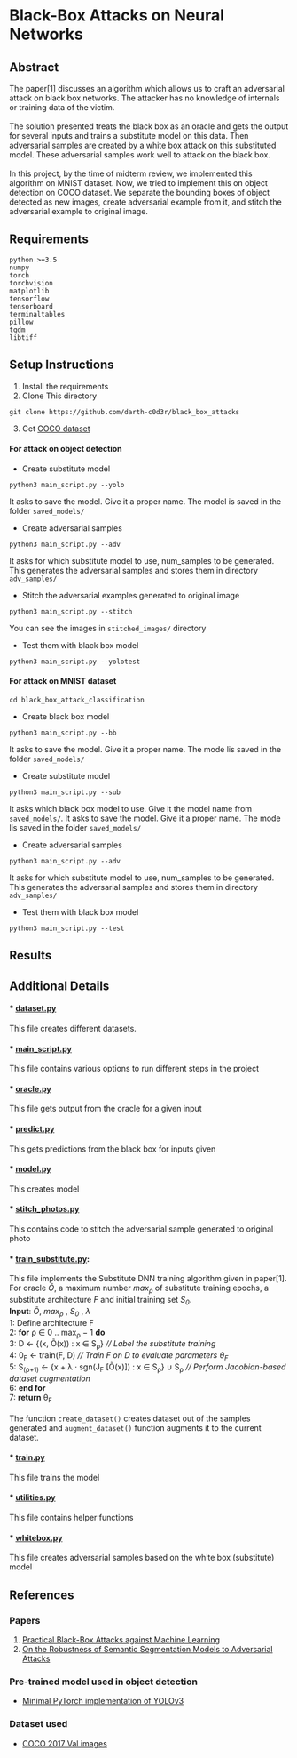 # Black-Box Attacks on Neural Networks

## Abstract
The paper[1] discusses an algorithm which allows us to craft an adversarial attack on black box networks. The attacker has no knowledge of internals or training data of the victim.
<br><br>
The solution presented treats the black box as an oracle and gets the output for several inputs and trains a substitute model on this data. Then adversarial samples are created by a white box attack on this substituted model. These adversarial samples work well to attack on the black box.
<br><br>
In this project, by the time of midterm review, we implemented this algorithm on MNIST dataset. Now, we tried to implement this on object detection on COCO dataset.
We separate the bounding boxes of object detected as new images, create adversarial example from it, and stitch the adversarial example to original image. 

## Requirements
```
python >=3.5
numpy
torch
torchvision
matplotlib
tensorflow
tensorboard
terminaltables
pillow
tqdm
libtiff
```

## Setup Instructions
1. Install the requirements
2. Clone This directory
```
git clone https://github.com/darth-c0d3r/black_box_attacks
```
3. Get [COCO dataset](http://images.cocodataset.org/zips/val2017.zip)
#### For attack on object detection
* Create substitute model
```
python3 main_script.py --yolo
```
It asks to save the model. Give it a proper name. The model is saved in the folder ```saved_models/```
* Create adversarial samples
```
python3 main_script.py --adv
```
It asks for which substitute model to use, num_samples to be generated. This generates the adversarial samples and stores them in directory ```adv_samples/```
* Stitch the adversarial examples generated to original image
```
python3 main_script.py --stitch
```
You can see the images in ```stitched_images/``` directory
* Test them with black box model
```
python3 main_script.py --yolotest
```
#### For attack on MNIST dataset
```
cd black_box_attack_classification
```
* Create black box model
```
python3 main_script.py --bb
```
It asks to save the model. Give it a proper name. The mode lis saved in the folder ```saved_models/```
* Create substitute model
```
python3 main_script.py --sub
```
It asks which black box model to use. Give it the model name from ```saved_models/```. 
It asks to save the model. Give it a proper name. The mode lis saved in the folder ```saved_models/```
* Create adversarial samples
```
python3 main_script.py --adv
```
It asks for which substitute model to use, num_samples to be generated. This generates the adversarial samples and stores them in directory ```adv_samples/```
* Test them with black box model
```
python3 main_script.py --test
```

## Results


## Additional Details
#### * [dataset.py](dataset.py)
This file creates different datasets.
#### * [main_script.py](main_script.py)
This file contains various options to run different steps in the project
#### * [oracle.py](oracle.py)
This file gets output from the oracle for a given input
#### * [predict.py](predict.py)
This gets predictions from the black box for inputs given
#### * [model.py](model.py)
This creates model
#### * [stitch_photos.py](stitch_photos)
This contains code to stitch the adversarial sample generated to original photo
#### * [train_substitute.py](train_substitute.py):
This file implements the Substitute DNN training algorithm given in paper[1]. <br>
For oracle *Õ*, a maximum number *max<sub>ρ</sub>* of substitute training epochs, a substitute architecture *F* and initial training set *S<sub>0</sub>*.
<br>
**Input**: *Õ*, *max<sub>ρ</sub>* , *S<sub>0</sub>* , *λ*
<br>
1:	Define architecture F
<br>
2:	**for** ρ ∈ 0 .. max<sub>ρ</sub> − 1 **do**
<br>
3:		D ← {(x, Õ(x)) : x ∈ S<sub>ρ</sub>}  *// Label the substitute training*
<br>
4:		0<sub>F</sub> ← train(F, D)  *// Train F on D to evaluate parameters θ<sub>F</sub>*
<br>
5:		S<sub>(ρ+1)</sub> ← {x + λ · sgn(J<sub>F</sub> [Õ(x)]) : x ∈ S<sub>ρ</sub>} ∪ S<sub>ρ</sub> *// Perform Jacobian-based dataset augmentation*
<br>
6:		**end for**
<br>
7:	**return** θ<sub>F</sub>
<br><br>
The function ```create_dataset()``` creates dataset out of the samples generated and ```augment_dataset()``` function augments it to the current dataset.
#### * [train.py](train.py)
This file trains the model
#### * [utilities.py](utilities.py)
This file contains helper functions 
#### * [whitebox.py](whitebox.py)
This file creates adversarial samples based on the white box (substitute) model



## References
### Papers
1. [Practical Black-Box Attacks against Machine Learning](https://arxiv.org/pdf/1602.02697.pdf)
2. [On the Robustness of Semantic Segmentation Models to Adversarial Attacks](https://arxiv.org/pdf/1711.09856.pdf)

### Pre-trained model used in object detection
* [Minimal PyTorch implementation of YOLOv3](https://github.com/eriklindernoren/PyTorch-YOLOv3)

### Dataset used
* [COCO 2017 Val images](http://images.cocodataset.org/zips/val2017.zip)
